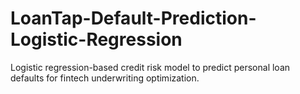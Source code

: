 # LoanTap-Default-Prediction-Logistic-Regression
Logistic regression-based credit risk model to predict personal loan defaults for fintech underwriting optimization.
